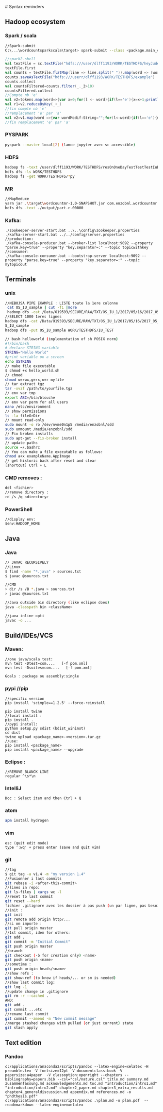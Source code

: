 <!--NOTE HEAD START-->
<link rel="icon" type="image/png" href="./imgs/favicon_db.png" />
<script src="https://cdnjs.cloudflare.com/ajax/libs/mermaid/8.0.0/mermaid.min.js"></script>
<script type="text/x-mathjax-config">MathJax.Hub.Config({tex2jax: {skipTags: ['script', 'noscript','style', 'textarea', 'pre'],inlineMath: [['$','$']]}});</script>
<script src="https://cdn.mathjax.org/mathjax/latest/MathJax.js?config=TeX-AMS-MML_HTMLorMML" type="text/javascript"></script>
<script>document.body.style.background = "#f2f2f2";</script>
<!--NOTE HEAD END-->
# Syntax reminders

## Hadoop ecosystem
### Spark / scala
```bash
//Spark-submit
C:\...\wordcountsparkscala\target> spark-submit --class <package.main_class_name> <jar_name.jar> args_0 arg_1 arg_2 ....
```
```scala
//spark2-shell
val textFile = sc.textFile("hdfs:///user/dlff1193/WORK/TESTHDFS/heyJude.txt")
textFile.first
val counts = textFile.flatMap(line => line.split(" ")).map(word => (word, 1)).reduceByKey(_ + _)
counts.saveAsTextFile("hdfs:///userr/dlff1193/WORK/TESTHDFS/example")
counts.collect
val countsFiltered=counts.filter(_._2>10)
countsFiltered.collect
//Compte nb 'e'
val v2=tokens.map(word=>{var x=0;for(l <- word){if(l=='e'){x=x+1;println(x)}};(1,x)})
val r1=v2.reduceByKey(_+_)
//fin compte nb 'e'
//remplacement 'e' par 'a'
val v2=v1.map(word =>{var wordModif:String="";for(l<-word){if(l=='e'){wordModif+='a'}else{wordModif+=l}};(1,wordModif);})
//fin remplacement 'e' par 'a'
```
### PYSPARK
```bash
pyspark --master local[2] (lance jupyter avec sc accessible)
```
### HDFS
```bash
hadoop fs -text /user/dlff1193/WORK/TESTHDFS/resOnOneDayTestTestTestIuEmptyIMEICounter/*00*
hdfs dfs -ls WORK/TESTHDFS
hadoop fs -get WORK/TESTHDFS/*py
```
### MR
```bash
//MapReduce
yarn jar .\target\wordcountmr-1.0-SNAPSHOT.jar com.enzobnl.wordcountmr.WordCount .\pom.xml ./output
hdfs dfs -text ./output/part-r-00000
```
### Kafka:
```
./zookeeper-server-start.bat ..\..\config\zookeeper.properties
./kafka-server-start.bat ../../config/server.properties
//production:
./kafka-console-producer.bat --broker-list localhost:9092 --property "parse.key=true" --property "key.separator=:" --topic topicwithkey
//consumer:
./kafka-console-consumer.bat --bootstrap-server localhost:9092 --property "parse.key=true" --property "key.separator=:" --topic mytopicout
```
## Terminals
### unix
```bash
//NEBOJSA PIPE EXAMPLE : LISTE toute la 1ere colonne
 cat OS_IU_sample | cut -f1 |more 
 hadoop dfs -cat /Data/O19593/SECURE/RAW/TXT/OS_IU_1/2017/05/16/2017_05_16_OSO_3G_37.csv | head -1000 > OS_IU_sample
//SELECT 1000 1eres lignes
hadoop dfs -cat /Data/O19593/SECURE/RAW/TXT/OS_IU_1/2017/05/16/2017_05_16_OSO_3G_37.csv | head -1000 > O
S_IU_sample
hadoop dfs -put OS_IU_sample WORK/TESTHDFS/IU_TEST

// bash helloworld (implementation of sh POSIX norm)
#!/bin/bash
# declare STRING variable
STRING="Hello World"
#print variable on a screen
echo $STRING
// make file executable
$ chmod +x hello_world.sh 
// chmod
chmod u=rwx,g=rx,o=r myfile
// tar extract tgz
tar -xvzf /path/to/yourfile.tgz
// env var tmp
export ABC=/bla/blouche
// env var perm for all users
nano /etc/environment
// show permissions
ls -la fileOrDir
// mount read-only
sudo mount -o ro /dev/nvme0n1p5 /media/enzobnl/sdd
sudo unmount /media/enzobnl/sdd
// Fix broken installs
sudo apt-get --fix-broken install
// update paths
source ~/.bashrc
// You can make a file executable as follows:
chmod a+x exampleName.AppImage
// get historic back after reset and clear
[shortcut] Ctrl + L
```
### CMD removes :
```bash
del <fichier>
//remove directory :
rd /s /q <directory> 
```
### PowerShell
```
//display env:
$env:HADOOP_HOME
```

## Java
### Java
```bash
// JAVAC RECURSIVELY
//Linux
$ find -name "*.java" > sources.txt
$ javac @sources.txt

//CMD
> dir /s /B *.java > sources.txt
> javac @sources.txt

//Java outside bin directory (like eclipse does)
java -classpath bin <className>

//java inline opti
javac -o ...
```
## Build/IDEs/VCS
### Maven:
```
//one java/scala test:
mvn test -Dtest=com....   [-f pom.xml]
mvn test -Dsuites=com....   [-f pom.xml]

Goals : package ou assembly:single
```
### pypi //pip
```
//specific version
pip install 'scimple==1.2.5' --force-reinstall

pip install twine
//local install :
pip install .
//pypi install:
python setup.py sdist (bdist_wininst)
cd dist
twine upload <package_name>-<version>.tar.gz
//use:
pip install <package_name>
pip install <package_name> --upgrade
```
### Eclipse :
```
//REMOVE BLANCK LINE
regular ^\s*\n
```

### IntelliJ
```
Doc : Select item and then Ctrl + Q
```
### atom
```bash
apm install hydrogen
```

### vim
```
esc (quit edit mode)
type ':wq' + press enter (save and quit vim)
```
### git
```bash 
//tag
$ git tag -a v1.4 -m "my version 1.4"
//Fusionner i last commits
git rebase -i <after-this-commit>
//lines in repo:
git ls-files | xargs wc -l
//reset to last commit
git reset --hard
fichier .gitignore avec les dossier à pas push (un par ligne, pas besoin du path relatif ./ , juste le nom)
//init :
git init 
git remote add origin http/...
//si on importe : 
git pull origin master
//1st commit, idem for others:
git add .
git commit -m "Initial Commit"
git push origin master
//branch
git checkout (-b for creation only) <name>
git push origin <name>
//sometime :
git push origin heads/<name>
//show refs :
git show-ref (to know if heads/... or sm is needed)
//show last commit log:
git log -1
//update change in .gitignore
git rm -r --cached .
AND:
git add .
git commit ...etc
//rename last commit
git commit --amend -m "New commit message"
//merge stashed changes with pulled (or just current) state
git stash apply
```

## Text edition
### Pandoc
```
c:/applications/anaconda2/scripts/pandoc --latex-engine=xelatex -H preamble.tex -V fontsize=12pt -V documentclass:book -V papersize:a4paper  -V classoption:openright --chapters --bibliography=papers.bib --csl="csl/nature.csl" title.md summary.md zusammenfassung.md acknowledgements.md toc.md "introduction/intro1.md" "introduction/intro2.md" chapter2_paper.md chapter3_extra_results.md chapter4_generaldiscussion.md appendix.md references.md -o "phdthesis.pdf"
c:/applications/anaconda2/scripts/pandoc .\plan.md -o plan.pdf  --read=markdown --latex-engine=xelatex
```
<!--stackedit_data:
eyJoaXN0b3J5IjpbLTEwMzA3NzAzOTddfQ==
-->